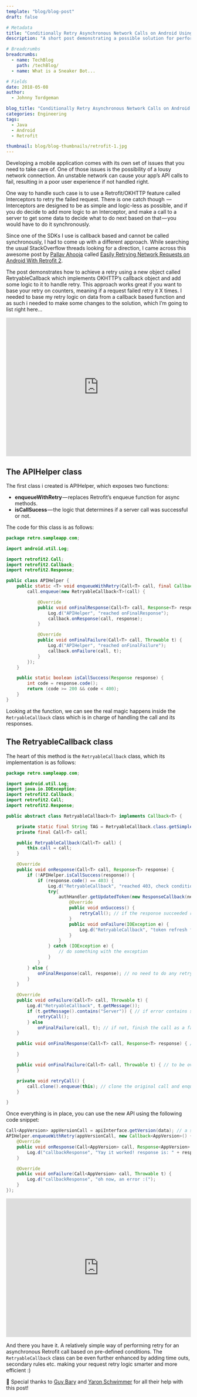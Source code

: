 ```yaml
---
template: "blog/blog-post"
draft: false

# Metadata
title: "Conditionally Retry Asynchronous Network Calls on Android Using Retrofit 2"
description: "A short post demonstrating a possible solution for performing conditional based retry calls using retrofit2"

# Breadcrumbs
breadcrumbs:
  - name: TechBlog
    path: /techBlog/
  - name: What is a Sneaker Bot...

# Fields
date: 2018-05-08
author:
  - Johnny Tordgeman

blog_title: "Conditionally Retry Asynchronous Network Calls on Android Using Retrofit 2"
categories: Engineering
tags:
  - Java
  - Android
  - Retrofit

thumbnail: blog/blog-thumbnails/retrofit-1.jpg
---
```


Developing a mobile application comes with its own set of issues that you need to take care of. One of those issues is the possibility of a lousy network connection. An unstable network can cause your app’s API calls to fail, resulting in a poor user experience if not handled right.

One way to handle such case is to use a Retrofit/OKHTTP feature called Interceptors to retry the failed request. There is one catch though  — Interceptors are designed to be as simple and logic-less as possible, and if you do decide to add more logic to an Interceptor, and make a call to a server to get some data to decide what to do next based on that — you would have to do it synchronously.

Since one of the SDKs I use is callback based and cannot be called synchronously, I had to come up with a different approach. While searching the usual StackOverflow threads looking for a direction, I came across this awesome post by [Pallav Ahooja](https://medium.com/@PallavAhooja) called [Easily Retrying Network Requests on Android With Retrofit 2](https://medium.com/shuttl/easily-retrying-network-requests-on-android-with-retrofit-2-ee4b4b379eb7).

The post demonstrates how to achieve a retry using a new object called RetryableCallback which implements OKHTTP’s callback object and add some logic to it to handle retry. This approach works great if you want to base your retry on counters, meaning if a request failed retry it X times. I needed to base my retry logic on data from a callback based function and as such i needed to make some changes to the solution, which I’m going to list right here…

<div style="width:100%;height:0;padding-bottom:75%;position:relative;"><iframe src="https://giphy.com/embed/3og0ITQOC5wlyk8ffy" width="100%" height="100%" style="position:absolute" frameBorder="0" class="giphy-embed" allowFullScreen></iframe></div>

## The APIHelper class

The first class i created is APIHelper, which exposes two functions:

- **enqueueWithRetry** — replaces Retrofit’s enqueue function for async methods.
- **isCallSucess** — the logic that determines if a server call was successful or not.

The code for this class is as follows:

```java
package retro.sampleapp.com;

import android.util.Log;

import retrofit2.Call;
import retrofit2.Callback;
import retrofit2.Response;

public class APIHelper {
    public static <T> void enqueueWithRetry(Call<T> call, final Callback<T> callback) {
        call.enqueue(new RetryableCallback<T>(call) {

            @Override
            public void onFinalResponse(Call<T> call, Response<T> response) {
                Log.d("APIHelper", "reached onFinalResponse");
                callback.onResponse(call, response);
            }

            @Override
            public void onFinalFailure(Call<T> call, Throwable t) {
                Log.d("APIHelper", "reached onFinalFailure");
                callback.onFailure(call, t);
            }
        });
    }

    public static boolean isCallSuccess(Response response) {
        int code = response.code();
        return (code >= 200 && code < 400);
    }
}
```

Looking at the function, we can see the real magic happens inside the `RetryableCallback` class which is in charge of handling the call and its responses.

## The RetryableCallback class

The heart of this method is the `RetryableCallback` class, which its implementation is as follows:

```java
package retro.sampleapp.com;

import android.util.Log;
import java.io.IOException;
import retrofit2.Callback;
import retrofit2.Call;
import retrofit2.Response;

public abstract class RetryableCallback<T> implements Callback<T> {

    private static final String TAG = RetryableCallback.class.getSimpleName();
    private final Call<T> call;

    public RetryableCallback(Call<T> call) {
        this.call = call;
    }

    @Override
    public void onResponse(Call<T> call, Response<T> response) {
        if (!APIHelper.isCallSuccess(response)) {
            if (response.code() == 403) {
                Log.d("RetryableCallback", "reached 403, check condition and retry if needed");
                try{
                    authHandler.getUpdatedToken(new ResponseCallback(newToken) { // an example of an async call with callback
                        @Override
                        public void onSuccess() {
                            retryCall(); // if the response succeeded retry the original call
                        }
                        public void onFailure(IOException e) {
                            Log.d("RetryableCallback", "token refresh failed :(");
                        }
                    }
                } catch (IOException e) {
                    // do something with the exception
                }
            }
        } else {
            onFinalResponse(call, response); // no need to do any retry, pass the response and the call to the final callback
        }
    }

    @Override
    public void onFailure(Call<T> call, Throwable t) {
        Log.d("RetryableCallback", t.getMessage());
        if (t.getMessage().contains("Server")) { // if error contains some keyword, retry the request as well. This is just an example to show you can call retry from either success or failure.
            retryCall();
        } else
            onFinalFailure(call, t); // if not, finish the call as a failure
    }

    public void onFinalResponse(Call<T> call, Response<T> response) { // to be overriden by calling class

    }

    public void onFinalFailure(Call<T> call, Throwable t) { // to be overriden by calling class
    }

    private void retryCall() {
        call.clone().enqueue(this); // clone the original call and enqueue it for retry
    }

}
```

Once everything is in place, you can use the new API using the following code snippet:

```java
Call<AppVersion> appVersionCall = apiInterface.getVersion(data); // a sample call using Retrofit.
APIHelper.enqueueWithRetry(appVersionCall, new Callback<AppVersion>() {
    @Override
    public void onResponse(Call<AppVersion> call, Response<AppVersion> response) {
        Log.d("callbackResponse", "Yay it worked! response is: " + response.toString());
    }

    @Override
    public void onFailure(Call<AppVersion> call, Throwable t) {
        Log.d("callbackResponse", "oh now, an error :(");
    }
});
```

<div style="width:100%;height:0;padding-bottom:75%;position:relative;"><iframe src="https://giphy.com/embed/26xBuum7KaBa23Jy8" width="100%" height="100%" style="position:absolute" frameBorder="0" class="giphy-embed" allowFullScreen></iframe></div>

And there you have it. A relatively simple way of performing retry for an asynchronous Retrofit call based on pre-defined conditions. The `RetryableCallback` class can be even further enhanced by adding time outs, secondary rules etc. making your request retry logic smarter and more efficient :)

🎉 Special thanks to [Guy Bary](https://medium.com/@guybary) and [Yaron Schwimmer](https://medium.com/@yarons) for all their help with this post!
